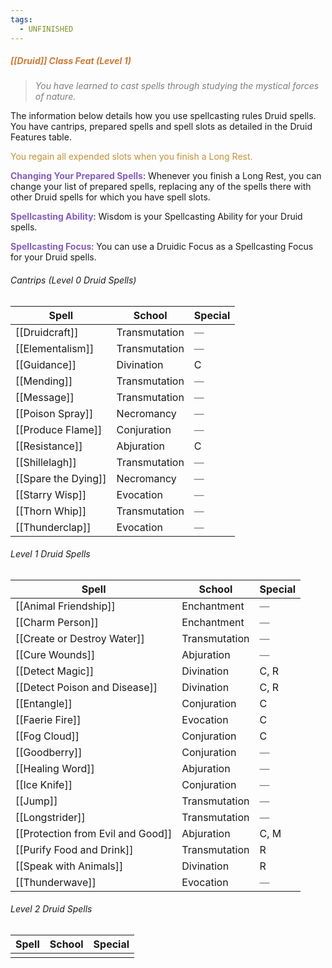 ```yaml
---
tags:
  - UNFINISHED
---
```

##### <span style="color:rgb(203, 123, 55)">*[[Druid]] Class Feat (Level 1)*</span> 

> *<span style="color:rgb(125, 125, 125)">You have learned to cast spells through studying the mystical forces of nature.</span>*

The information below details how you use spellcasting rules Druid spells. You have cantrips, prepared spells and spell slots as detailed in the Druid Features table.

<span style="color:rgb(193, 145, 56)">You regain all expended slots when you finish a Long Rest.</span>

**<span style="color:rgb(134, 93, 187)">Changing Your Prepared Spells</span>**: Whenever you finish a Long Rest, you can change your list of prepared spells, replacing any of the spells there with other Druid spells for which you have spell slots.

**<span style="color:rgb(134, 93, 187)">Spellcasting Ability</span>**: Wisdom is your Spellcasting Ability for your Druid spells.

**<span style="color:rgb(134, 93, 187)">Spellcasting Focus</span>**: You can use a Druidic Focus as a Spellcasting Focus for your Druid spells.

###### Cantrips (Level 0 Druid Spells)

| Spell               | School        | Special                                         |
| ------------------- | ------------- | ----------------------------------------------- |
| [[Druidcraft]]      | Transmutation | <span style="color:rgb(125, 125, 125)">—</span> |
| [[Elementalism]]    | Transmutation | <span style="color:rgb(125, 125, 125)">—</span> |
| [[Guidance]]        | Divination    | C                                               |
| [[Mending]]         | Transmutation | <span style="color:rgb(125, 125, 125)">—</span> |
| [[Message]]         | Transmutation | <span style="color:rgb(125, 125, 125)">—</span> |
| [[Poison Spray]]    | Necromancy    | <span style="color:rgb(125, 125, 125)">—</span> |
| [[Produce Flame]]   | Conjuration   | <span style="color:rgb(125, 125, 125)">—</span> |
| [[Resistance]]      | Abjuration    | C                                               |
| [[Shillelagh]]      | Transmutation | <span style="color:rgb(125, 125, 125)">—</span> |
| [[Spare the Dying]] | Necromancy    | <span style="color:rgb(125, 125, 125)">—</span> |
| [[Starry Wisp]]     | Evocation     | <span style="color:rgb(125, 125, 125)">—</span> |
| [[Thorn Whip]]      | Transmutation | <span style="color:rgb(125, 125, 125)">—</span> |
| [[Thunderclap]]     | Evocation     | <span style="color:rgb(125, 125, 125)">—</span> |
###### Level 1 Druid Spells

| Spell                             | School        | Special                                         |
| --------------------------------- | ------------- | ----------------------------------------------- |
| [[Animal Friendship]]             | Enchantment   | <span style="color:rgb(125, 125, 125)">—</span> |
| [[Charm Person]]                  | Enchantment   | <span style="color:rgb(125, 125, 125)">—</span> |
| [[Create or Destroy Water]]       | Transmutation | <span style="color:rgb(125, 125, 125)">—</span> |
| [[Cure Wounds]]                   | Abjuration    | <span style="color:rgb(125, 125, 125)">—</span> |
| [[Detect Magic]]                  | Divination    | C, R                                            |
| [[Detect Poison and Disease]]     | Divination    | C, R                                            |
| [[Entangle]]                      | Conjuration   | C                                               |
| [[Faerie Fire]]                   | Evocation     | C                                               |
| [[Fog Cloud]]                     | Conjuration   | C                                               |
| [[Goodberry]]                     | Conjuration   | <span style="color:rgb(125, 125, 125)">—</span> |
| [[Healing Word]]                  | Abjuration    | <span style="color:rgb(125, 125, 125)">—</span> |
| [[Ice Knife]]                     | Conjuration   | <span style="color:rgb(125, 125, 125)">—</span> |
| [[Jump]]                          | Transmutation | <span style="color:rgb(125, 125, 125)">—</span> |
| [[Longstrider]]                   | Transmutation | <span style="color:rgb(125, 125, 125)">—</span> |
| [[Protection from Evil and Good]] | Abjuration    | C, M                                            |
| [[Purify Food and Drink]]         | Transmutation | R                                               |
| [[Speak with Animals]]            | Divination    | R                                               |
| [[Thunderwave]]                   | Evocation     | <span style="color:rgb(125, 125, 125)">—</span> |
###### Level 2 Druid Spells

| Spell | School | Special |
| ----- | ------ | ------- |
|       |        |         |
